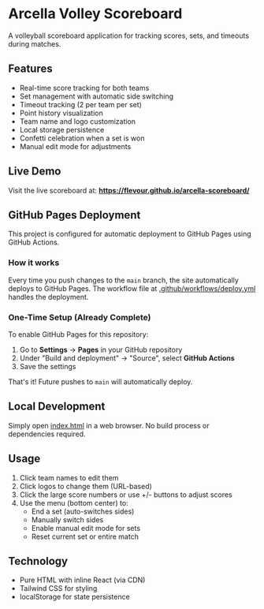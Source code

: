 # Arcella Volley Scoreboard

A volleyball scoreboard application for tracking scores, sets, and timeouts during matches.

## Features

- Real-time score tracking for both teams
- Set management with automatic side switching
- Timeout tracking (2 per team per set)
- Point history visualization
- Team name and logo customization
- Local storage persistence
- Confetti celebration when a set is won
- Manual edit mode for adjustments

## Live Demo

Visit the live scoreboard at: **https://flevour.github.io/arcella-scoreboard/**

## GitHub Pages Deployment

This project is configured for automatic deployment to GitHub Pages using GitHub Actions.

### How it works

Every time you push changes to the `main` branch, the site automatically deploys to GitHub Pages. The workflow file at [.github/workflows/deploy.yml](.github/workflows/deploy.yml) handles the deployment.

### One-Time Setup (Already Complete)

To enable GitHub Pages for this repository:

1. Go to **Settings** → **Pages** in your GitHub repository
2. Under "Build and deployment" → "Source", select **GitHub Actions**
3. Save the settings

That's it! Future pushes to `main` will automatically deploy.

## Local Development

Simply open [index.html](index.html) in a web browser. No build process or dependencies required.

## Usage

1. Click team names to edit them
2. Click logos to change them (URL-based)
3. Click the large score numbers or use +/- buttons to adjust scores
4. Use the menu (bottom center) to:
   - End a set (auto-switches sides)
   - Manually switch sides
   - Enable manual edit mode for sets
   - Reset current set or entire match

## Technology

- Pure HTML with inline React (via CDN)
- Tailwind CSS for styling
- localStorage for state persistence
